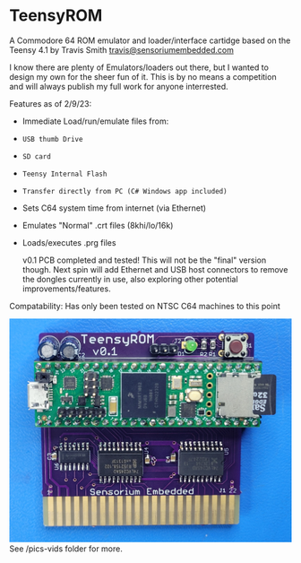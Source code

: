 # TeensyROM
 A Commodore 64 ROM emulator and loader/interface cartidge based on the Teensy 4.1
   by Travis Smith <travis@sensoriumembedded.com> 

 I know there are plenty of Emulators/loaders out there, but I wanted to design my own for the sheer fun of it.  This is by no means a competition and will always publish my full work for anyone interrested. 

 Features as of 2/9/23:
- Immediate Load/run/emulate files from:
- `USB thumb Drive`
- `SD card`
- `Teensy Internal Flash`
- `Transfer directly from PC (C# Windows app included)`
- Sets C64 system time from internet (via Ethernet)
- Emulates "Normal" .crt files (8khi/lo/16k)
- Loads/executes .prg files

   v0.1 PCB completed and tested!
   This will not be the "final" version though.  Next spin will add Ethernet and USB host connectors to remove the dongles currently in use, also exploring other potential improvements/features.
   
Compatability: Has only been tested on NTSC C64 machines to this point

![](/pics-vid/v0.1.jpg)
   See /pics-vids folder for more.
